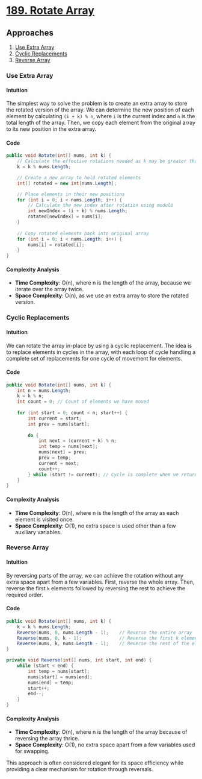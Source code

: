 # [189. Rotate Array](https://leetcode.com/problems/rotate-array/)

## Approaches
1. [Use Extra Array](#use-extra-array)
2. [Cyclic Replacements](#cyclic-replacements)
3. [Reverse Array](#reverse-array)

### Use Extra Array

#### Intuition
The simplest way to solve the problem is to create an extra array to store the rotated version of the array. We can determine the new position of each element by calculating `(i + k) % n`, where `i` is the current index and `n` is the total length of the array. Then, we copy each element from the original array to its new position in the extra array.

#### Code
```csharp
public void Rotate(int[] nums, int k) {
    // Calculate the effective rotations needed as k may be greater than length of array
    k = k % nums.Length;

    // Create a new array to hold rotated elements
    int[] rotated = new int[nums.Length];

    // Place elements in their new positions
    for (int i = 0; i < nums.Length; i++) {
        // Calculate the new index after rotation using modulo
        int newIndex = (i + k) % nums.Length;
        rotated[newIndex] = nums[i];
    }
    
    // Copy rotated elements back into original array
    for (int i = 0; i < nums.Length; i++) {
        nums[i] = rotated[i];
    }
}
```

#### Complexity Analysis
- **Time Complexity**: O(n), where n is the length of the array, because we iterate over the array twice.
- **Space Complexity**: O(n), as we use an extra array to store the rotated version.

### Cyclic Replacements

#### Intuition
We can rotate the array in-place by using a cyclic replacement. The idea is to replace elements in cycles in the array, with each loop of cycle handling a complete set of replacements for one cycle of movement for elements.

#### Code
```csharp
public void Rotate(int[] nums, int k) {
    int n = nums.Length;
    k = k % n;
    int count = 0; // Count of elements we have moved
    
    for (int start = 0; count < n; start++) {
        int current = start;
        int prev = nums[start];
        
        do {
            int next = (current + k) % n;
            int temp = nums[next];
            nums[next] = prev;
            prev = temp;
            current = next;
            count++;
        } while (start != current); // Cycle is complete when we return to the starting index
    }
}
```

#### Complexity Analysis
- **Time Complexity**: O(n), where n is the length of the array as each element is visited once.
- **Space Complexity**: O(1), no extra space is used other than a few auxiliary variables.

### Reverse Array

#### Intuition
By reversing parts of the array, we can achieve the rotation without any extra space apart from a few variables. First, reverse the whole array. Then, reverse the first `k` elements followed by reversing the rest to achieve the required order.

#### Code
```csharp
public void Rotate(int[] nums, int k) {
    k = k % nums.Length;
    Reverse(nums, 0, nums.Length - 1);    // Reverse the entire array
    Reverse(nums, 0, k - 1);              // Reverse the first k elements
    Reverse(nums, k, nums.Length - 1);    // Reverse the rest of the elements
}

private void Reverse(int[] nums, int start, int end) {
    while (start < end) {
        int temp = nums[start];
        nums[start] = nums[end];
        nums[end] = temp;
        start++;
        end--;
    }
}
```

#### Complexity Analysis
- **Time Complexity**: O(n), where n is the length of the array because of reversing the array thrice.
- **Space Complexity**: O(1), no extra space apart from a few variables used for swapping.
   
This approach is often considered elegant for its space efficiency while providing a clear mechanism for rotation through reversals.

